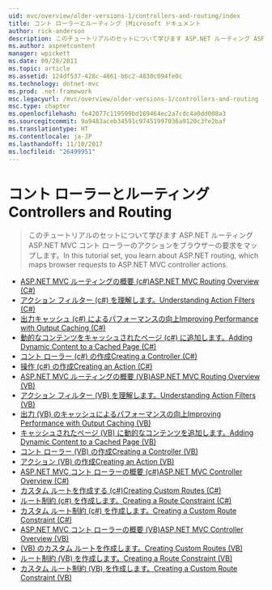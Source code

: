 ```yaml
---
uid: mvc/overview/older-versions-1/controllers-and-routing/index
title: コント ローラーとルーティング |Microsoft ドキュメント
author: rick-anderson
description: このチュートリアルのセットについて学びます ASP.NET ルーティング ASP.NET MVC コント ローラーのアクションをブラウザーの要求をマップします。
ms.author: aspnetcontent
manager: wpickett
ms.date: 09/28/2011
ms.topic: article
ms.assetid: 124df537-428c-4861-b6c2-4830c094fe0c
ms.technology: dotnet-mvc
ms.prod: .net-framework
msc.legacyurl: /mvc/overview/older-versions-1/controllers-and-routing
msc.type: chapter
ms.openlocfilehash: fe42077c119599bd169464ec2a7cdc4a0dd008a3
ms.sourcegitcommit: 9a9483aceb34591c97451997036a9120c3fe2baf
ms.translationtype: HT
ms.contentlocale: ja-JP
ms.lasthandoff: 11/10/2017
ms.locfileid: "26499951"
---
```

<a name="controllers-and-routing"></a><span data-ttu-id="af392-103">コント ローラーとルーティング</span><span class="sxs-lookup"><span data-stu-id="af392-103">Controllers and Routing</span></span>
====================
> <span data-ttu-id="af392-104">このチュートリアルのセットについて学びます ASP.NET ルーティング ASP.NET MVC コント ローラーのアクションをブラウザーの要求をマップします。</span><span class="sxs-lookup"><span data-stu-id="af392-104">In this tutorial set, you learn about ASP.NET routing, which maps browser requests to ASP.NET MVC controller actions.</span></span>


- [<span data-ttu-id="af392-105">ASP.NET MVC ルーティングの概要 (c#)</span><span class="sxs-lookup"><span data-stu-id="af392-105">ASP.NET MVC Routing Overview (C#)</span></span>](asp-net-mvc-routing-overview-cs.md)
- [<span data-ttu-id="af392-106">アクション フィルター (c#) を理解します。</span><span class="sxs-lookup"><span data-stu-id="af392-106">Understanding Action Filters (C#)</span></span>](understanding-action-filters-cs.md)
- [<span data-ttu-id="af392-107">出力キャッシュ (c#) によるパフォーマンスの向上</span><span class="sxs-lookup"><span data-stu-id="af392-107">Improving Performance with Output Caching (C#)</span></span>](improving-performance-with-output-caching-cs.md)
- [<span data-ttu-id="af392-108">動的なコンテンツをキャッシュされたページ (c#) に追加します。</span><span class="sxs-lookup"><span data-stu-id="af392-108">Adding Dynamic Content to a Cached Page (C#)</span></span>](adding-dynamic-content-to-a-cached-page-cs.md)
- [<span data-ttu-id="af392-109">コント ローラー (c#) の作成</span><span class="sxs-lookup"><span data-stu-id="af392-109">Creating a Controller (C#)</span></span>](creating-a-controller-cs.md)
- [<span data-ttu-id="af392-110">操作 (c#) の作成</span><span class="sxs-lookup"><span data-stu-id="af392-110">Creating an Action (C#)</span></span>](creating-an-action-cs.md)
- [<span data-ttu-id="af392-111">ASP.NET MVC ルーティングの概要 (VB)</span><span class="sxs-lookup"><span data-stu-id="af392-111">ASP.NET MVC Routing Overview (VB)</span></span>](asp-net-mvc-routing-overview-vb.md)
- [<span data-ttu-id="af392-112">アクション フィルター (VB) を理解します。</span><span class="sxs-lookup"><span data-stu-id="af392-112">Understanding Action Filters (VB)</span></span>](understanding-action-filters-vb.md)
- [<span data-ttu-id="af392-113">出力 (VB) のキャッシュによるパフォーマンスの向上</span><span class="sxs-lookup"><span data-stu-id="af392-113">Improving Performance with Output Caching (VB)</span></span>](improving-performance-with-output-caching-vb.md)
- [<span data-ttu-id="af392-114">キャッシュされたページ (VB) に動的なコンテンツを追加します。</span><span class="sxs-lookup"><span data-stu-id="af392-114">Adding Dynamic Content to a Cached Page (VB)</span></span>](adding-dynamic-content-to-a-cached-page-vb.md)
- [<span data-ttu-id="af392-115">コント ローラー (VB) の作成</span><span class="sxs-lookup"><span data-stu-id="af392-115">Creating a Controller (VB)</span></span>](creating-a-controller-vb.md)
- [<span data-ttu-id="af392-116">アクション (VB) の作成</span><span class="sxs-lookup"><span data-stu-id="af392-116">Creating an Action (VB)</span></span>](creating-an-action-vb.md)
- [<span data-ttu-id="af392-117">ASP.NET MVC コント ローラーの概要 (c#)</span><span class="sxs-lookup"><span data-stu-id="af392-117">ASP.NET MVC Controller Overview (C#)</span></span>](aspnet-mvc-controllers-overview-cs.md)
- [<span data-ttu-id="af392-118">カスタム ルートを作成する (c#)</span><span class="sxs-lookup"><span data-stu-id="af392-118">Creating Custom Routes (C#)</span></span>](creating-custom-routes-cs.md)
- [<span data-ttu-id="af392-119">ルート制約 (c#) を作成します。</span><span class="sxs-lookup"><span data-stu-id="af392-119">Creating a Route Constraint (C#)</span></span>](creating-a-route-constraint-cs.md)
- [<span data-ttu-id="af392-120">カスタム ルート制約 (c#) を作成します。</span><span class="sxs-lookup"><span data-stu-id="af392-120">Creating a Custom Route Constraint (C#)</span></span>](creating-a-custom-route-constraint-cs.md)
- [<span data-ttu-id="af392-121">ASP.NET MVC コント ローラーの概要 (VB)</span><span class="sxs-lookup"><span data-stu-id="af392-121">ASP.NET MVC Controller Overview (VB)</span></span>](asp-net-mvc-controller-overview-vb.md)
- [<span data-ttu-id="af392-122">(VB) のカスタム ルートを作成します。</span><span class="sxs-lookup"><span data-stu-id="af392-122">Creating Custom Routes (VB)</span></span>](creating-custom-routes-vb.md)
- [<span data-ttu-id="af392-123">ルート制約 (VB) を作成します。</span><span class="sxs-lookup"><span data-stu-id="af392-123">Creating a Route Constraint (VB)</span></span>](creating-a-route-constraint-vb.md)
- [<span data-ttu-id="af392-124">カスタム ルート制約 (VB) を作成します。</span><span class="sxs-lookup"><span data-stu-id="af392-124">Creating a Custom Route Constraint (VB)</span></span>](creating-a-custom-route-constraint-vb.md)
